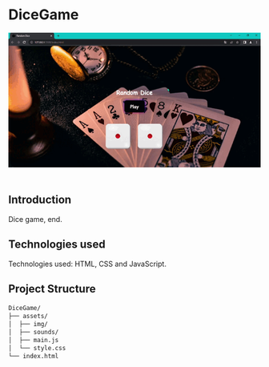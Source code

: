 # DiceGame
<div align="center">
  <img src="./assets/img/dg.gif" alt="">
</div>
ㅤ

## Introduction
Dice game, end.

## Technologies used
Technologies used: HTML, CSS and JavaScript.

## Project Structure
    DiceGame/
    ├── assets/
    │  ├── img/
    │  ├── sounds/
    │  ├── main.js
    │  └── style.css
    └── index.html
